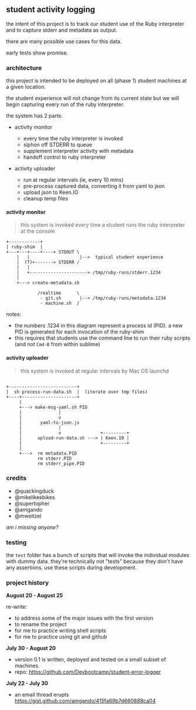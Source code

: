 ## student activity logging

the intent of this project is to track our student use of the Ruby interpreter and to capture stderr and metadata as output.

there are many possible use cases for this data.

early tests show promise.

### architecture

this project is intended to be deployed on all (phase 1) student machines at a given location.

the student experience will not change from its current state but we will begin capturing every run of the ruby interpreter.


the system has 2 parts:

- activity monitor
  - every time the ruby interpreter is invoked
  - siphon off STDERR to queue
  - supplement interpreter activity with metadata
  - handoff control to ruby interpreter

- activity uploader
  - run at regular intervals (ie, every 10 mins)
  - pre-process captured data, converting it from yaml to json
  - upload json to Keen.IO
  - cleanup temp files

#### activity monitor

> this system is invoked every time a student runs the ruby interpreter at the console

```text
+------------+
| ruby-shim  |
+---+---+----+----> STDOUT \
    |   |                   |-->  typical student experience
    |  (T)+-------> STDERR /
    |   |
    |   +----------------------> /tmp/ruby-runs/stderr.1234
    |
    +---> create-metadata.sh

            /realtime      \
             - git.sh       |--> /tmp/ruby-runs/metadata.1234
             - machine.sh  /

```
notes:
- the numbers .1234 in this diagram represent a process id (PID).
  a new PID is generated for each invocation of the ruby-shim
- this requires that students use the command line to run their ruby scripts (and not `Cmd-B` from within sublime)


#### activity uploader

> this system is invoked at regular intervals by Mac OS launchd

```text

+--------------------------+
|  sh process-run-data.sh  |  (iterate over tmp files)
+----+---------------------+
     |
     +---> make-msg-yaml.sh PID
     |              |
     |              v
     |       yaml-to-json.js
     |              |
     |              v               +---------+
     |      upload-run-data.sh ---> | Keen.IO |
     |                              +---------+
     |
     +--->  rm metadata.PID
            rm stderr.PID
            rm stderr_pipe.PID

```

### credits

- @quackingduck
- @mikelikesbikes
- @supertopher
- @amgando
- @mweitzel

*am i missing anyone?*

### testing

the `test` folder has a bunch of scripts that will invoke the individual modules with dummy data. they're technically not "tests" because they don't have any assertions. use these scripts during development.

### project history

**August 20 - August 25**

re-write:
- to address some of the major issues with the first version
- to rename the project
- for me to practice writing shell scripts
- for me to practice using git and github

**July 30 - August 20**

- version 0.1 is written, deployed and tested on a small subset of machines.
- repo: https://github.com/Devbootcamp/student-error-logger

**July 22 - July 30**

- an email thread erupts
  https://gist.github.com/amgando/415fa69b7d660888ca04

